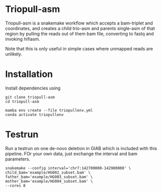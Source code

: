 # Triopull-asm

Triopull-asm is a snakemake workflow which accepts a bam-triplet and coordinates, and creates a child trio-asm and parents single-asm of that region by pulling the reads out of them bam file, converting to fastq and invoking hifiasm. 

Note that this is only useful in simple cases where unmapped reads are unlikely. 

# Installation

Install dependencies using

```
git clone triopull-asm
cd triopull-asm

mamba env create --file triopullenv.yml
conda activate triopullenv
```

# Testrun

Run a testrun on one de-novo deletion in GIAB which is included with this pipeline. FOr your own data, just exchange the interval and bam parameters. 

```
snakemake --config interval='chr7:142700000-142900000' \
child_bam='example/HG002_subset.bam' \
father_bam='example/HG003_subset.bam' \
mother_bam='example/HG004_subset.bam' \
--cores 8
```



